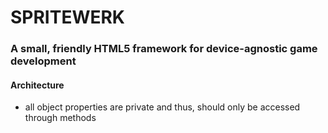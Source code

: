 SPRITEWERK
==========

### A small, friendly HTML5 framework for device-agnostic game development  

#### Architecture
* all object properties are private and thus, should only be accessed through methods
